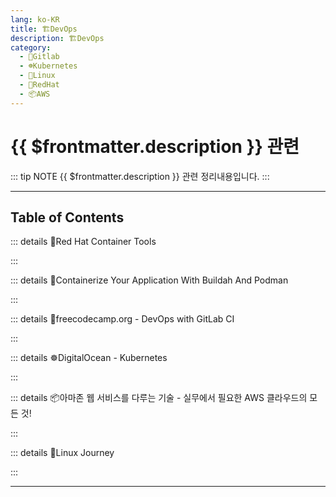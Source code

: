 ```yaml
---
lang: ko-KR
title: 🏗️DevOps
description: 🏗️DevOps
category:
  - 🦊Gitlab
  - ☸Kubernetes
  - 🐧Linux
  - 🔺RedHat
  - 📦AWS
---
```


# {{ $frontmatter.description }} 관련

::: tip NOTE
{{ $frontmatter.description }} 관련 정리내용입니다.
:::

<ShieldsGroup logos="youtube,jenkins,redhatopenshift,podman,git,gitlab,kubernetes,amazonaws,amazonec2,amazoneks"/>

---

## Table of Contents

::: details 🔺Red Hat Container Tools

<ToCLocal basePath="/devops/red-hat-container-tools" />

:::

::: details 🔺Containerize Your Application With Buildah And Podman

<ToCLocal basePath="/devops/red-hat-containerize-your-application-w-buildah-and-podman" />

:::

::: details 🦊freecodecamp.org - DevOps with GitLab CI

<ToCLocal basePath="/devops/freecodecamp-gitlab-ci" />

:::

::: details ☸DigitalOcean - Kubernetes

<ToCLocal basePath="/devops/digitalocean-kubernetes" />

:::

::: details 📦아마존 웹 서비스를 다루는 기술 - 실무에서 필요한 AWS 클라우드의 모든 것!

<ToCLocal basePath="/devops/art-of-aws" />

:::

::: details 🐧Linux Journey

<ToCLocal basePath="/devops/linux-journey" />

:::

---

<TagLinks />
